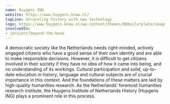 ```yaml
---
name: Huygens ING
website: https://www.huygens.knaw.nl/
tagLine: Unraveling history with new technology
logo: https://www.huygens.knaw.nl/wp-content/themes/BDboilerplate/images/logo.png
involvedIn:
- /project/beyond-the-book
---
```

A democratic society like the Netherlands needs right-minded, actively engaged citizens who have a good sense of their own identity and are able to make responsible decisions. However, it is difficult to get citizens involved in their society if they have no idea of how it came into being, and no understanding of its workings. Cultural participation and solid, up-to-date education in history, language and cultural subjects are of crucial importance in this context. And the foundations of these matters are laid by high-quality humanities research. As the Netherlands’ foremost humanities research institute, the Huygens Institute of Netherlands History (Huygens ING) plays a prominent role in this process.
